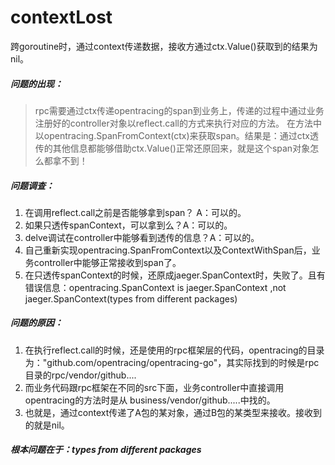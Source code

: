 # contextLost
跨goroutine时，通过context传递数据，接收方通过ctx.Value()获取到的结果为nil。

##### 问题的出现：
> rpc需要通过ctx传递opentracing的span到业务上，传递的过程中通过业务注册好的controller对象以reflect.call的方式来执行对应的方法。
> 在方法中以opentracing.SpanFromContext(ctx)来获取span。结果是：通过ctx透传的其他信息都能够借助ctx.Value()正常还原回来，就是这个span对象怎么都拿不到！

##### 问题调查：
  1. 在调用reflect.call之前是否能够拿到span？ A：可以的。
  2. 如果只透传spanContext，可以拿到么？A：可以的。
  3. delve调试在controller中能够看到透传的信息？A：可以的。
  4. 自己重新实现opentracing.SpanFromContext以及ContextWithSpan后，业务controller中能够正常接收到span了。
  5. 在只透传spanContext的时候，还原成jaeger.SpanContext时，失败了。且有错误信息：opentracing.SpanContext is jaeger.SpanContext ,not jaeger.SpanContext(types from different packages)

##### 问题的原因：
1. 在执行reflect.call的时候，还是使用的rpc框架层的代码，opentracing的目录为："github.com/opentracing/opentracing-go"，其实际找到的时候是rpc目录的rpc/vendor/github....
2. 而业务代码跟rpc框架在不同的src下面，业务controller中直接调用opentracing的方法时是从 business/vendor/github.....中找的。
3. 也就是，通过context传递了A包的某对象，通过B包的某类型来接收。接收到的就是nil。
##### 根本问题在于：types from different packages
